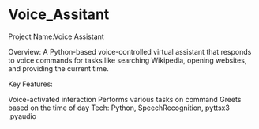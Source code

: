 # Voice_Assitant

Project Name:Voice Assistant

Overview: A Python-based voice-controlled virtual assistant that responds to voice commands for tasks like searching Wikipedia, opening websites, and providing the current time.

Key Features:

Voice-activated interaction
Performs various tasks on command
Greets based on the time of day
Tech: Python, SpeechRecognition, pyttsx3 ,pyaudio
